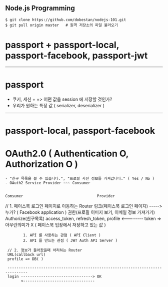 Node.js Programming
---


```
$ git clone https://github.com/dobestan/nodejs-101.git
$ git pull origin master   # 원격 저장소의 파일 불러오기
```


# passport + passport-local, passport-facebook, passport-jwt

---

# passport

- 쿠키, 세션 + => 어떤 값을 session 에 저장할 것인가?
- 우리가 원하는 특정 값 ( serializer, deserializer )

---

# passport-local, passport-facebook







# OAuth2.0 ( Authentication O, Authorization O )
    - "친구 목록을 볼 수 있습니다.", "프로필 사진 정보를 가져갑니다." ( Yes / No )
    - OAuth2 Service Provider ~~~ Consumer


    Comsumer                                 Provider

   // 1. 페이스북 로그인 페이지로 이동하는 Router
    링크(페이스북 로그인 페이지) ----->   누가? ( Facebook application )
                                          권한(프로필 이미지 보기, 이메일 정보 가져가기)
                                            Authorize(친구목록)
     access_token, refresh_token, profile     <--------
     token => 아무런의미가 X ( 페이스북 입장에서 저장하고 있는 값 )
            
            1. API 를 사용하는 관점 ( API Client )
            2. API 를 만드는 관점 ( JWT Auth API Server )

     // 2. 정보가 들어왔을때 처리하는 Router
     URL(callback url) 
     profile => DB( )

     -------------------------------------------------------------------------------
     login --------------------------------> OK
           <--------------------------------
















